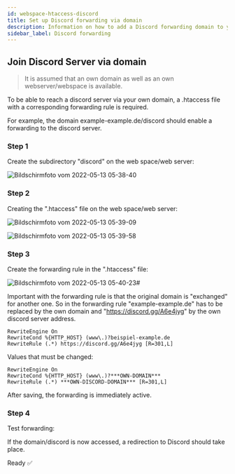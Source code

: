 ```yaml
---
id: webspace-htaccess-discord
title: Set up Discord forwarding via domain
description: Information on how to add a Discord forwarding domain to your webspace from ZAP-Hosting - ZAP-Hosting.com documentation
sidebar_label: Discord forwarding
---
```


## Join Discord Server via domain

>It is assumed that an own domain as well as an own webserver/webspace is available. 

To be able to reach a discord server via your own domain, a .htaccess file with a corresponding forwarding rule is required. 

For example, the domain example-example.de/discord should enable a forwarding to the discord server.

### Step 1
Create the subdirectory "discord" on the web space/web server: 

![Bildschirmfoto vom 2022-05-13 05-38-40](https://user-images.githubusercontent.com/61953937/168207049-be0c345b-d28d-4b1e-ada5-454c5cf26e98.png)

### Step 2
Creating the ".htaccess" file on the web space/web server:

![Bildschirmfoto vom 2022-05-13 05-39-09](https://user-images.githubusercontent.com/61953937/168207066-331ffbe9-edb2-448f-8182-4235df7bae80.png)

![Bildschirmfoto vom 2022-05-13 05-39-58](https://user-images.githubusercontent.com/61953937/168207072-e2a0cb99-6e9d-48ea-8489-b93b9c75b57b.png)

### Step 3
Create the forwarding rule in the ".htaccess" file:

![Bildschirmfoto vom 2022-05-13 05-40-23](https://user-images.githubusercontent.com/61953937/168207079-f08308b9-9a04-4e8a-a3d5-bedce79936e8.png)#

Important with the forwarding rule is that the original domain is "exchanged" for another one. 
So in the forwarding rule "example-example.de" has to be replaced by the own domain and "https://discord.gg/A6e4jyg" by the own discord server address. 

```
RewriteEngine On
RewriteCond %{HTTP_HOST} (www\.)?beispiel-example.de
RewriteRule (.*) https://discord.gg/A6e4jyg [R=301,L]

```
Values that must be changed: 

```
RewriteEngine On
RewriteCond %{HTTP_HOST} (www\.)?***OWN-DOMAIN***
RewriteRule (.*) ***OWN-DISCORD-DOMAIN*** [R=301,L]
```
After saving, the forwarding is immediately active.

### Step 4
Test forwarding:

If the domain/discord is now accessed, a redirection to Discord should take place.  

Ready ✅
